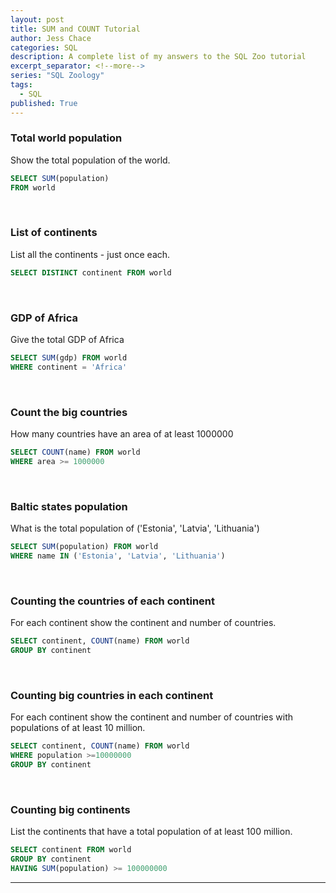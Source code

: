 ```yaml
---
layout: post
title: SUM and COUNT Tutorial
author: Jess Chace
categories: SQL
description: A complete list of my answers to the SQL Zoo tutorial
excerpt_separator: <!--more-->
series: "SQL Zoology"
tags:
  - SQL
published: True
---
```


### Total world population

Show the total population of the world.

```sql
SELECT SUM(population)
FROM world
```
<br>

### List of continents

List all the continents - just once each.

```sql
SELECT DISTINCT continent FROM world
```
<br>

### GDP of Africa

Give the total GDP of Africa

```sql
SELECT SUM(gdp) FROM world
WHERE continent = 'Africa'
```
<br>

### Count the big countries

How many countries have an area of at least 1000000

```sql
SELECT COUNT(name) FROM world
WHERE area >= 1000000
```
<br>

### Baltic states population

What is the total population of ('Estonia', 'Latvia', 'Lithuania')

```sql
SELECT SUM(population) FROM world
WHERE name IN ('Estonia', 'Latvia', 'Lithuania')
```
<br>

### Counting the countries of each continent

For each continent show the continent and number of countries.

```sql
SELECT continent, COUNT(name) FROM world
GROUP BY continent
```
<br>

### Counting big countries in each continent

For each continent show the continent and number of countries with populations of at least 10 million.

```sql
SELECT continent, COUNT(name) FROM world
WHERE population >=10000000
GROUP BY continent
```
<br>

### Counting big continents

List the continents that have a total population of at least 100 million.

```sql
SELECT continent FROM world
GROUP BY continent
HAVING SUM(population) >= 100000000
```

---
